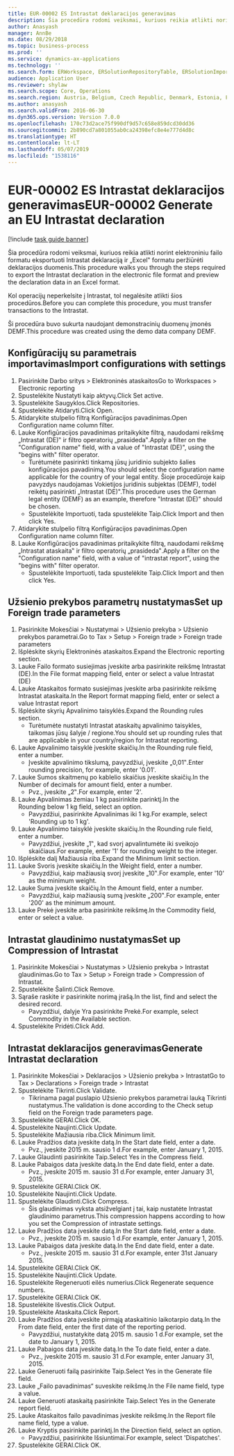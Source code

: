 ```yaml
---
title: EUR-00002 ES Intrastat deklaracijos generavimas
description: Šia procedūra rodomi veiksmai, kuriuos reikia atlikti norint elektroniniu failo formatu eksportuoti Intrastat deklaraciją ir „Excel‟ formatu peržiūrėti deklaracijos duomenis.
author: Anasyash
manager: AnnBe
ms.date: 08/29/2018
ms.topic: business-process
ms.prod: ''
ms.service: dynamics-ax-applications
ms.technology: ''
ms.search.form: ERWorkspace, ERSolutionRepositoryTable, ERSolutionImport, IntrastatParameters, IntrastatCommodityLookup, IntrastatCompressParameters, Intrastat, SysQueryForm
audience: Application User
ms.reviewer: shylaw
ms.search.scope: Core, Operations
ms.search.region: Austria, Belgium, Czech Republic, Denmark, Estonia, Finland, France, Germany, Hungary, Ireland, Italy, Latvia, Lithuania, Netherlands, Poland, Spain, Sweden, United Kingdom
ms.author: anasyash
ms.search.validFrom: 2016-06-30
ms.dyn365.ops.version: Version 7.0.0
ms.openlocfilehash: 170c73d2ace75f990df9d57c658e859dcd30dd36
ms.sourcegitcommit: 2b890cd7a801055ab0ca24398efc8e4e777d4d8c
ms.translationtype: HT
ms.contentlocale: lt-LT
ms.lasthandoff: 05/07/2019
ms.locfileid: "1538116"
---
```

# <a name="eur-00002-generate-an-eu-intrastat-declaration"></a><span data-ttu-id="e614a-103">EUR-00002 ES Intrastat deklaracijos generavimas</span><span class="sxs-lookup"><span data-stu-id="e614a-103">EUR-00002 Generate an EU Intrastat declaration</span></span>

[!include [task guide banner](../../includes/task-guide-banner.md)]

<span data-ttu-id="e614a-104">Šia procedūra rodomi veiksmai, kuriuos reikia atlikti norint elektroniniu failo formatu eksportuoti Intrastat deklaraciją ir „Excel‟ formatu peržiūrėti deklaracijos duomenis.</span><span class="sxs-lookup"><span data-stu-id="e614a-104">This procedure walks you through the steps required to export the Intrastat declaration in the electronic file format and preview the declaration data in an Excel format.</span></span> 

<span data-ttu-id="e614a-105">Kol operacijų neperkelsite į Intrastat, tol negalėsite atlikti šios procedūros.</span><span class="sxs-lookup"><span data-stu-id="e614a-105">Before you can complete this procedure, you must transfer transactions to the Intrastat.</span></span> 

<span data-ttu-id="e614a-106">Ši procedūra buvo sukurta naudojant demonstracinių duomenų įmonės DEMF.</span><span class="sxs-lookup"><span data-stu-id="e614a-106">This procedure was created using the demo data company DEMF.</span></span>


## <a name="import-configurations-with-settings"></a><span data-ttu-id="e614a-107">Konfigūracijų su parametrais importavimas</span><span class="sxs-lookup"><span data-stu-id="e614a-107">Import configurations with settings</span></span>
1. <span data-ttu-id="e614a-108">Pasirinkite Darbo sritys > Elektroninės ataskaitos</span><span class="sxs-lookup"><span data-stu-id="e614a-108">Go to Workspaces > Electronic reporting</span></span>
2. <span data-ttu-id="e614a-109">Spustelėkite Nustatyti kaip aktyvų.</span><span class="sxs-lookup"><span data-stu-id="e614a-109">Click Set active.</span></span>
3. <span data-ttu-id="e614a-110">Spustelėkite Saugyklos.</span><span class="sxs-lookup"><span data-stu-id="e614a-110">Click Repositories.</span></span>
4. <span data-ttu-id="e614a-111">Spustelėkite Atidaryti.</span><span class="sxs-lookup"><span data-stu-id="e614a-111">Click Open.</span></span>
5. <span data-ttu-id="e614a-112">Atidarykite stulpelio filtrą Konfigūracijos pavadinimas.</span><span class="sxs-lookup"><span data-stu-id="e614a-112">Open Configuration name column filter.</span></span>
6. <span data-ttu-id="e614a-113">Lauke Konfigūracijos pavadinimas pritaikykite filtrą, naudodami reikšmę „Intrastat (DE)‟ ir filtro operatorių „prasideda‟.</span><span class="sxs-lookup"><span data-stu-id="e614a-113">Apply a filter on the "Configuration name" field, with a value of "Intrastat (DE)", using the "begins with" filter operator.</span></span>
    * <span data-ttu-id="e614a-114">Turėtumėte pasirinkti tinkamą jūsų juridinio subjekto šalies konfigūracijos pavadinimą.</span><span class="sxs-lookup"><span data-stu-id="e614a-114">You should select the configuration name applicable for the country of your legal entity.</span></span> <span data-ttu-id="e614a-115">Šioje procedūroje kaip pavyzdys naudojamas Vokietijos juridinis subjektas (DEMF), todėl reikėtų pasirinkti „Intrastat (DE)".</span><span class="sxs-lookup"><span data-stu-id="e614a-115">This procedure uses the German legal entity (DEMF) as an example, therefore "Intrastat (DE)" should be chosen.</span></span>  
    * <span data-ttu-id="e614a-116">Spustelėkite Importuoti, tada spustelėkite Taip.</span><span class="sxs-lookup"><span data-stu-id="e614a-116">Click Import and then click Yes.</span></span>  
7. <span data-ttu-id="e614a-117">Atidarykite stulpelio filtrą Konfigūracijos pavadinimas.</span><span class="sxs-lookup"><span data-stu-id="e614a-117">Open Configuration name column filter.</span></span>
8. <span data-ttu-id="e614a-118">Lauke Konfigūracijos pavadinimas pritaikykite filtrą, naudodami reikšmę „Intrastat ataskaita‟ ir filtro operatorių „prasideda‟.</span><span class="sxs-lookup"><span data-stu-id="e614a-118">Apply a filter on the "Configuration name" field, with a value of "intrastat report", using the "begins with" filter operator.</span></span>
    * <span data-ttu-id="e614a-119">Spustelėkite Importuoti, tada spustelėkite Taip.</span><span class="sxs-lookup"><span data-stu-id="e614a-119">Click Import and then click Yes.</span></span>  

## <a name="set-up-foreign-trade-parameters"></a><span data-ttu-id="e614a-120">Užsienio prekybos parametrų nustatymas</span><span class="sxs-lookup"><span data-stu-id="e614a-120">Set up Foreign trade parameters</span></span>
1. <span data-ttu-id="e614a-121">Pasirinkite Mokesčiai > Nustatymai > Užsienio prekyba > Užsienio prekybos parametrai.</span><span class="sxs-lookup"><span data-stu-id="e614a-121">Go to Tax > Setup > Foreign trade > Foreign trade parameters</span></span>
2. <span data-ttu-id="e614a-122">Išplėskite skyrių Elektroninės ataskaitos.</span><span class="sxs-lookup"><span data-stu-id="e614a-122">Expand the Electronic reporting section.</span></span>
3. <span data-ttu-id="e614a-123">Lauke Failo formato susiejimas įveskite arba pasirinkite reikšmę Intrastat (DE).</span><span class="sxs-lookup"><span data-stu-id="e614a-123">In the File format mapping field, enter or select a value Intrastat (DE)</span></span>
4. <span data-ttu-id="e614a-124">Lauke Ataskaitos formato susiejimas įveskite arba pasirinkite reikšmę Intrastat ataskaita.</span><span class="sxs-lookup"><span data-stu-id="e614a-124">In the Report format mapping field, enter or select a value Intrastat report</span></span>
5. <span data-ttu-id="e614a-125">Išplėskite skyrių Apvalinimo taisyklės.</span><span class="sxs-lookup"><span data-stu-id="e614a-125">Expand the Rounding rules section.</span></span>
    * <span data-ttu-id="e614a-126">Turėtumėte nustatyti Intrastat ataskaitų apvalinimo taisykles, taikomas jūsų šalyje / regione.</span><span class="sxs-lookup"><span data-stu-id="e614a-126">You should set up rounding rules that are applicable in your country/region for Intrastat reporting.</span></span>  
6. <span data-ttu-id="e614a-127">Lauke Apvalinimo taisyklė įveskite skaičių.</span><span class="sxs-lookup"><span data-stu-id="e614a-127">In the Rounding rule field, enter a number.</span></span>
    * <span data-ttu-id="e614a-128">Įveskite apvalinimo tikslumą, pavyzdžiui, įveskite „0,01‟.</span><span class="sxs-lookup"><span data-stu-id="e614a-128">Enter rounding precision, for example, enter '0.01'.</span></span>  
7. <span data-ttu-id="e614a-129">Lauke Sumos skaitmenų po kablelio skaičius įveskite skaičių.</span><span class="sxs-lookup"><span data-stu-id="e614a-129">In the Number of decimals for amount field, enter a number.</span></span>
    * <span data-ttu-id="e614a-130">Pvz., įveskite „2‟.</span><span class="sxs-lookup"><span data-stu-id="e614a-130">For example, enter '2'.</span></span>  
8. <span data-ttu-id="e614a-131">Lauke Apvalinimas žemiau 1 kg pasirinkite parinktį.</span><span class="sxs-lookup"><span data-stu-id="e614a-131">In the Rounding below 1 kg field, select an option.</span></span>
    * <span data-ttu-id="e614a-132">Pavyzdžiui, pasirinkite Apvalinimas iki 1 kg.</span><span class="sxs-lookup"><span data-stu-id="e614a-132">For example, select 'Rounding up to 1 kg'.</span></span>  
9. <span data-ttu-id="e614a-133">Lauke Apvalinimo taisyklė įveskite skaičių.</span><span class="sxs-lookup"><span data-stu-id="e614a-133">In the Rounding rule field, enter a number.</span></span>
    * <span data-ttu-id="e614a-134">Pavyzdžiui, įveskite „1‟, kad svorį apvalintumėte iki sveikojo skaičiaus.</span><span class="sxs-lookup"><span data-stu-id="e614a-134">For example, enter '1' for rounding weight to the integer.</span></span>  
10. <span data-ttu-id="e614a-135">Išplėskite dalį Mažiausia riba.</span><span class="sxs-lookup"><span data-stu-id="e614a-135">Expand the Minimum limit section.</span></span>
11. <span data-ttu-id="e614a-136">Lauke Svoris įveskite skaičių.</span><span class="sxs-lookup"><span data-stu-id="e614a-136">In the Weight field, enter a number.</span></span>
    * <span data-ttu-id="e614a-137">Pavyzdžiui, kaip mažiausią svorį įveskite „10‟.</span><span class="sxs-lookup"><span data-stu-id="e614a-137">For example, enter '10' as the minimum weight.</span></span>  
12. <span data-ttu-id="e614a-138">Lauke Suma įveskite skaičių.</span><span class="sxs-lookup"><span data-stu-id="e614a-138">In the Amount field, enter a number.</span></span>
    * <span data-ttu-id="e614a-139">Pavyzdžiui, kaip mažiausią sumą įveskite „200‟.</span><span class="sxs-lookup"><span data-stu-id="e614a-139">For example, enter '200' as the minimum amount.</span></span>  
13. <span data-ttu-id="e614a-140">Lauke Prekė įveskite arba pasirinkite reikšmę.</span><span class="sxs-lookup"><span data-stu-id="e614a-140">In the Commodity field, enter or select a value.</span></span>

## <a name="set-up-compression-of-intrastat"></a><span data-ttu-id="e614a-141">Intrastat glaudinimo nustatymas</span><span class="sxs-lookup"><span data-stu-id="e614a-141">Set up Compression of Intrastat</span></span>
1. <span data-ttu-id="e614a-142">Pasirinkite Mokesčiai > Nustatymas > Užsienio prekyba > Intrastat glaudinimas.</span><span class="sxs-lookup"><span data-stu-id="e614a-142">Go to Tax > Setup > Foreign trade > Compression of Intrastat.</span></span>
2. <span data-ttu-id="e614a-143">Spustelėkite Šalinti.</span><span class="sxs-lookup"><span data-stu-id="e614a-143">Click Remove.</span></span>
3. <span data-ttu-id="e614a-144">Sąraše raskite ir pasirinkite norimą įrašą.</span><span class="sxs-lookup"><span data-stu-id="e614a-144">In the list, find and select the desired record.</span></span>
    * <span data-ttu-id="e614a-145">Pavyzdžiui, dalyje Yra pasirinkite Prekė.</span><span class="sxs-lookup"><span data-stu-id="e614a-145">For example, select Commodity in the Available section.</span></span>  
4. <span data-ttu-id="e614a-146">Spustelėkite Pridėti.</span><span class="sxs-lookup"><span data-stu-id="e614a-146">Click Add.</span></span>

## <a name="generate-intrastat-declaration"></a><span data-ttu-id="e614a-147">Intrastat deklaracijos generavimas</span><span class="sxs-lookup"><span data-stu-id="e614a-147">Generate Intrastat declaration</span></span>
1. <span data-ttu-id="e614a-148">Pasirinkite Mokesčiai > Deklaracijos > Užsienio prekyba > Intrastat</span><span class="sxs-lookup"><span data-stu-id="e614a-148">Go to Tax > Declarations > Foreign trade > Intrastat</span></span>
2. <span data-ttu-id="e614a-149">Spustelėkite Tikrinti.</span><span class="sxs-lookup"><span data-stu-id="e614a-149">Click Validate.</span></span>
    * <span data-ttu-id="e614a-150">Tikrinama pagal puslapio Užsienio prekybos parametrai lauką Tikrinti nustatymus.</span><span class="sxs-lookup"><span data-stu-id="e614a-150">The validation is done according to the Check setup field on the Foreign trade parameters page.</span></span>  
3. <span data-ttu-id="e614a-151">Spustelėkite GERAI.</span><span class="sxs-lookup"><span data-stu-id="e614a-151">Click OK.</span></span>
4. <span data-ttu-id="e614a-152">Spustelėkite Naujinti.</span><span class="sxs-lookup"><span data-stu-id="e614a-152">Click Update.</span></span>
5. <span data-ttu-id="e614a-153">Spustelėkite Mažiausia riba.</span><span class="sxs-lookup"><span data-stu-id="e614a-153">Click Minimum limit.</span></span>
6. <span data-ttu-id="e614a-154">Lauke Pradžios data įveskite datą.</span><span class="sxs-lookup"><span data-stu-id="e614a-154">In the Start date field, enter a date.</span></span>
    * <span data-ttu-id="e614a-155">Pvz., įveskite 2015 m. sausio 1 d.</span><span class="sxs-lookup"><span data-stu-id="e614a-155">For example, enter January 1, 2015.</span></span>  
7. <span data-ttu-id="e614a-156">Lauke Glaudinti pasirinkite Taip.</span><span class="sxs-lookup"><span data-stu-id="e614a-156">Select Yes in the Compress field.</span></span>
8. <span data-ttu-id="e614a-157">Lauke Pabaigos data įveskite datą.</span><span class="sxs-lookup"><span data-stu-id="e614a-157">In the End date field, enter a date.</span></span>
    * <span data-ttu-id="e614a-158">Pvz., įveskite 2015 m. sausio 31 d.</span><span class="sxs-lookup"><span data-stu-id="e614a-158">For example, enter January 31, 2015.</span></span>  
9. <span data-ttu-id="e614a-159">Spustelėkite GERAI.</span><span class="sxs-lookup"><span data-stu-id="e614a-159">Click OK.</span></span>
10. <span data-ttu-id="e614a-160">Spustelėkite Naujinti.</span><span class="sxs-lookup"><span data-stu-id="e614a-160">Click Update.</span></span>
11. <span data-ttu-id="e614a-161">Spustelėkite Glaudinti.</span><span class="sxs-lookup"><span data-stu-id="e614a-161">Click Compress.</span></span>
    * <span data-ttu-id="e614a-162">Šis glaudinimas vyksta atsižvelgiant į tai, kaip nustatėte Intrastat glaudinimo parametrus.</span><span class="sxs-lookup"><span data-stu-id="e614a-162">This compression happens according to how you set the Compression of intrastate settings.</span></span>  
12. <span data-ttu-id="e614a-163">Lauke Pradžios data įveskite datą.</span><span class="sxs-lookup"><span data-stu-id="e614a-163">In the Start date field, enter a date.</span></span>
    * <span data-ttu-id="e614a-164">Pvz., įveskite 2015 m. sausio 1 d.</span><span class="sxs-lookup"><span data-stu-id="e614a-164">For example, enter January 1, 2015.</span></span>  
13. <span data-ttu-id="e614a-165">Lauke Pabaigos data įveskite datą.</span><span class="sxs-lookup"><span data-stu-id="e614a-165">In the End date field, enter a date.</span></span>
    * <span data-ttu-id="e614a-166">Pvz., įveskite 2015 m. sausio 31 d.</span><span class="sxs-lookup"><span data-stu-id="e614a-166">For example, enter 31st January 2015.</span></span>  
14. <span data-ttu-id="e614a-167">Spustelėkite GERAI.</span><span class="sxs-lookup"><span data-stu-id="e614a-167">Click OK.</span></span>
15. <span data-ttu-id="e614a-168">Spustelėkite Naujinti.</span><span class="sxs-lookup"><span data-stu-id="e614a-168">Click Update.</span></span>
16. <span data-ttu-id="e614a-169">Spustelėkite Regeneruoti eilės numerius.</span><span class="sxs-lookup"><span data-stu-id="e614a-169">Click Regenerate sequence numbers.</span></span>
17. <span data-ttu-id="e614a-170">Spustelėkite GERAI.</span><span class="sxs-lookup"><span data-stu-id="e614a-170">Click OK.</span></span>
18. <span data-ttu-id="e614a-171">Spustelėkite Išvestis.</span><span class="sxs-lookup"><span data-stu-id="e614a-171">Click Output.</span></span>
19. <span data-ttu-id="e614a-172">Spustelėkite Ataskaita.</span><span class="sxs-lookup"><span data-stu-id="e614a-172">Click Report.</span></span>
20. <span data-ttu-id="e614a-173">Lauke Pradžios data įveskite pirmąją ataskaitinio laikotarpio datą.</span><span class="sxs-lookup"><span data-stu-id="e614a-173">In the From date field, enter the first date of the reporting period.</span></span>
    * <span data-ttu-id="e614a-174">Pavyzdžiui, nustatykite datą 2015 m. sausio 1 d.</span><span class="sxs-lookup"><span data-stu-id="e614a-174">For example, set the date to January 1, 2015.</span></span>  
21. <span data-ttu-id="e614a-175">Lauke Pabaigos data įveskite datą.</span><span class="sxs-lookup"><span data-stu-id="e614a-175">In the To date field, enter a date.</span></span>
    * <span data-ttu-id="e614a-176">Pvz., įveskite 2015 m. sausio 31 d.</span><span class="sxs-lookup"><span data-stu-id="e614a-176">For example, enter January 31, 2015.</span></span>  
22. <span data-ttu-id="e614a-177">Lauke Generuoti failą pasirinkite Taip.</span><span class="sxs-lookup"><span data-stu-id="e614a-177">Select Yes in the Generate file field.</span></span>
23. <span data-ttu-id="e614a-178">Lauke „Failo pavadinimas“ suveskite reikšmę.</span><span class="sxs-lookup"><span data-stu-id="e614a-178">In the File name field, type a value.</span></span>
24. <span data-ttu-id="e614a-179">Lauke Generuoti ataskaitą pasirinkite Taip.</span><span class="sxs-lookup"><span data-stu-id="e614a-179">Select Yes in the Generate report field.</span></span>
25. <span data-ttu-id="e614a-180">Lauke Ataskaitos failo pavadinimas įveskite reikšmę.</span><span class="sxs-lookup"><span data-stu-id="e614a-180">In the Report file name field, type a value.</span></span>
26. <span data-ttu-id="e614a-181">Lauke Kryptis pasirinkite parinktį.</span><span class="sxs-lookup"><span data-stu-id="e614a-181">In the Direction field, select an option.</span></span>
    * <span data-ttu-id="e614a-182">Pavyzdžiui, pasirinkite Išsiuntimai.</span><span class="sxs-lookup"><span data-stu-id="e614a-182">For example, select 'Dispatches'.</span></span>  
27. <span data-ttu-id="e614a-183">Spustelėkite GERAI.</span><span class="sxs-lookup"><span data-stu-id="e614a-183">Click OK.</span></span>


